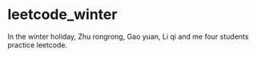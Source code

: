 # leetcode_winter
In the winter holiday, Zhu rongrong, Gao yuan, Li qi and me four students practice leetcode.
